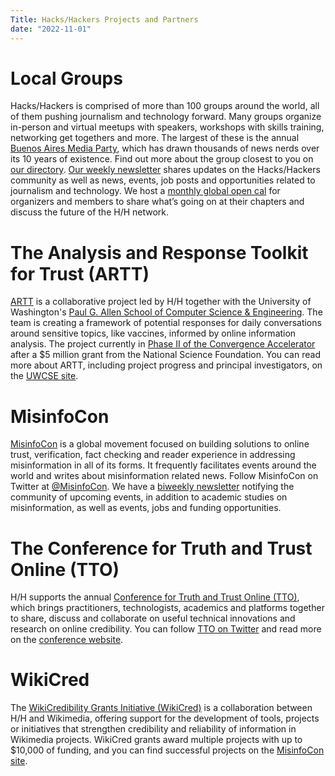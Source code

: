 ```yaml
---
Title: Hacks/Hackers Projects and Partners
date: "2022-11-01"
---
```


# Local Groups
Hacks/Hackers is comprised of more than 100 groups around the world, all of them pushing journalism and technology forward. Many groups organize in-person and virtual meetups with speakers, workshops with skills training, networking get togethers and more. The largest of these is the annual [Buenos Aires Media Party](https://www.mediaparty.info/), which has drawn thousands of news nerds over its 10 years of existence. Find out more about the group closest to you on [our directory](https://www.hackshackers.com/groups).
[Our weekly newsletter](https://www.hackshackers.com/news/) shares updates on the Hacks/Hackers community as well as news, events, job posts and opportunities related to journalism and technology.
We host a [monthly global open cal](https://www.hackshackers.com/resources/global-open-call/) for organizers and members to share what’s going on at their chapters and discuss the future of the H/H network.

# The Analysis and Response Toolkit for Trust (ARTT)
[ARTT](https://artt.cs.washington.edu/) is a collaborative project led by H/H together with the University of Washington's [Paul G. Allen School of Computer Science & Engineering](https://www.cs.washington.edu/about_us/). The team is creating a framework of potential responses for daily conversations around sensitive topics, like vaccines, informed by online information analysis. The project currently in [Phase II of the Convergence Accelerator](https://misinfocon.com/hacks-hackers-partners-advance-to-phase-ii-of-national-science-foundations-convergence-89ce5840057a) after a $5 million grant from the National Science Foundation. You can read more about ARTT, including project progress and principal investigators, on the [UWCSE site](https://artt.cs.washington.edu/).

# MisinfoCon
[MisinfoCon](https://misinfocon.com/) is a global movement focused on building solutions to online trust, verification, fact checking and reader experience in addressing misinformation in all of its forms. It frequently facilitates events around the world and writes about misinformation related news. Follow MisinfoCon on Twitter at [@MisinfoCon](https://twitter.com/misinfocon).
We have a [biweekly newsletter](http://eepurl.com/cBO3UX) notifying the community of upcoming events, in addition to academic studies on misinformation, as well as events, jobs and funding opportunities.

# The Conference for Truth and Trust Online (TTO)
H/H supports the annual [Conference for Truth and Trust Online (TTO)](https://truthandtrustonline.com/), which brings practitioners, technologists, academics and platforms together to share, discuss and collaborate on useful technical innovations and research on online credibility. You can follow [TTO on Twitter](https://twitter.com/TTOconference) and read more on the [conference website](https://truthandtrustonline.com/).

# WikiCred
The [WikiCredibility Grants Initiative (WikiCred)](https://meta.wikimedia.org/wiki/WikiCred/2022_CFP) is a collaboration between H/H and Wikimedia, offering support for the development of tools, projects or initiatives that strengthen credibility and reliability of information in Wikimedia projects. WikiCred grants award multiple projects with up to $10,000 of funding, and you can find successful projects on the [MisinfoCon site](https://misinfocon.com/wikicred/home).
